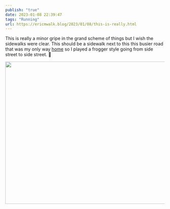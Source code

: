 ```yaml
---
publish: "true"
date: 2023-01-08 22:39:47
tags: "Running"
url: https://ericmwalk.blog/2023/01/08/this-is-really.html
---
```


This is really a minor gripe in the grand scheme of things but I wish the sidewalks were clear. This should be a sidewalk next to this this busier road that was my only way [home](http://www.strava.com/activities/8361776866) so I played a frogger style going from side street to side street. 🐸


<img src="uploads/2023/992167c245.jpg" width="600" height="450" alt="">